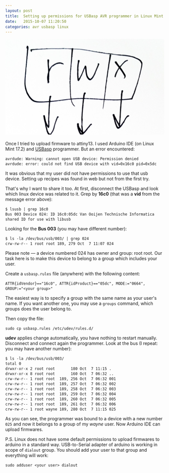 ```yaml
---
layout: post
title:  Setting up permissions for USBasp AVR programmer in Linux Mint 17
date:   2015-10-07 11:20:50
categories: avr usbasp linux
---
```


![Linux File Permission coding](/assets/2015/10/linux-permissions.jpg)
<br>
<br>
Once I tried to upload firmware to attiny13. I used Arduino IDE (on Linux Mint 17.2) and [USBasp](https://rover.ebay.com/rover/1/711-53200-19255-0/1?icep_id=114&ipn=icep&toolid=20004&campid=5338190330&mpre=http%3A%2F%2Fwww.ebay.com%2Fitm%2FUSBASP-USBISP-AVR-Programmer-Adapter-10-Pin-USB-Cable-ATMEGA8-ATMEGA128-Arduino-%2F141924793771) programmer.
But an error encountered:

```
avrdude: Warning: cannot open USB device: Permission denied
avrdude: error: could not find USB device with vid=0x16c0 pid=0x5dc
```

It was obvious that my user did not have permissions to use that usb device.
Setting up recipes was found in web but not from the first try.

That's why I want to share it too.
At first, disconnect the USBasp and look which linux device was related to it.
Grep by **16c0** (that was a **vid** from the message error above): 

```
$ lsusb | grep 16c0
Bus 003 Device 024: ID 16c0:05dc Van Ooijen Technische Informatica shared ID for use with libusb
```

Looking for the **Bus 003** (you may have different number):

```
$ ls -la /dev/bus/usb/003/ | grep 024
crw-rw-r-- 1 root root 189, 279 Oct  7 11:07 024
```

Please note — a device numbered 024 has owner and group: root root.
Our task here is to make this device to belong to a group which includes your user.

Create a `usbasp.rules` file (anywhere) with the following content:

```
ATTR{idVendor}=="16c0", ATTR{idProduct}=="05dc", MODE:="0664", GROUP:="<your group>"
```

The easiest way is to specify a group with the same name as your user's name. If you want another one, you may use a `groups` command, which groups does the user belong to.

Then copy the file:

```
sudo cp usbasp.rules /etc/udev/rules.d/
```

**udev** applies change automatically, you have nothing to restart manually.
<br>
Disconnect and connect again the programmer.
Look at the bus (I repeat: you may have another number):

```
$ ls -la /dev/bus/usb/003/
total 0
drwxr-xr-x 2 root root       180 Oct  7 11:15 .
drwxr-xr-x 8 root root       160 Oct  7 06:32 ..
crw-rw-r-- 1 root root  189, 256 Oct  7 06:32 001
crw-rw-r-- 1 root root  189, 257 Oct  7 06:32 002
crw-rw-r-- 1 root root  189, 258 Oct  7 06:32 003
crw-rw-r-- 1 root root  189, 259 Oct  7 06:32 004
crw-rw-r-- 1 root root  189, 260 Oct  7 06:32 005
crw-rw-r-- 1 root root  189, 261 Oct  7 06:32 006
crw-rw-r-- 1 root wayne 189, 280 Oct  7 11:15 025
```

As you can see, the programmer was bound to a device with a new number `025` and now it belongs to a group of my *wayne* user.
Now Arduino IDE can upload firmwares.

P.S. Linux does not have some default permissions to upload firmwares to arduino in a standard way.
USB-to-Serial adapter of arduino is working in scope of `dialout` group.
You should add your user to that group and everything will work:

```
sudo adduser <your user> dialout
```